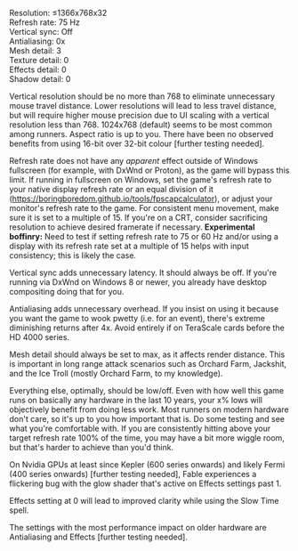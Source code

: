 Resolution: ≤1366x768x32<br>
Refresh rate: 75 Hz<br>
Vertical sync: Off<br>
Antialiasing: 0x<br>
Mesh detail: 3<br>
Texture detail: 0<br>
Effects detail: 0<br>
Shadow detail: 0<br>

Vertical resolution should be no more than 768 to eliminate unnecessary mouse travel distance. Lower resolutions will lead to less travel distance, but will require higher mouse precision due to UI scaling with a vertical resolution less than 768. 1024x768 (default) seems to be most common among runners. Aspect ratio is up to you. There have been no observed benefits from using 16-bit over 32-bit colour [further testing needed].

Refresh rate does not have any *apparent* effect outside of Windows fullscreen (for example, with DxWnd or Proton), as the game will bypass this limit. If running in fullscreen on Windows, set the game's refresh rate to your native display refresh rate or an equal division of it (https://boringboredom.github.io/tools/fpscapcalculator), or adjust your monitor's refresh rate to the game. For consistent menu movement, make sure it is set to a multiple of 15. If you're on a CRT, consider sacrificing resolution to achieve desired framerate if necessary. **Experimental boffinry:** Need to test if setting refresh rate to 75 or 60 Hz and/or using a display with its refresh rate set at a multiple of 15 helps with input consistency; this is likely the case.

Vertical sync adds unnecessary latency. It should always be off. If you're running via DxWnd on Windows 8 or newer, you already have desktop compositing doing that for you.

Antialiasing adds unnecessary overhead. If you insist on using it because you want the game to wook pwetty (i.e. for an event), there's extreme diminishing returns after 4x. Avoid entirely if on TeraScale cards before the HD 4000 series.

Mesh detail should always be set to max, as it affects render distance. This is important in long range attack scenarios such as Orchard Farm, Jackshit, and the Ice Troll (mostly Orchard Farm, to my knowledge).

Everything else, optimally, should be low/off. Even with how well this game runs on basically any hardware in the last 10 years, your x% lows will objectively benefit from doing less work. Most runners on modern hardware don't care, so it's up to you how important that is. Do some testing and see what you're comfortable with. If you are consistently hitting above your target refresh rate 100% of the time, you may have a bit more wiggle room, but that's harder to achieve than you'd think.

On Nvidia GPUs at least since Kepler (600 series onwards) and likely Fermi (400 series onwards) [further testing needed], Fable experiences a flickering bug with the glow shader that's active on Effects settings past 1.

Effects setting at 0 will lead to improved clarity while using the Slow Time spell.

The settings with the most performance impact on older hardware are Antialiasing and Effects [further testing needed].
